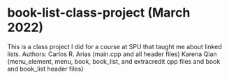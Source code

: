 # book-list-class-project (March 2022)
This is a class project I did for a course at SPU that taught me about linked lists.
Authors: Carlos R. Arias (main.cpp and all header files) Karena Qian (menu_element, menu, book, book_list, and extracredit cpp files and book and book_list header files)
